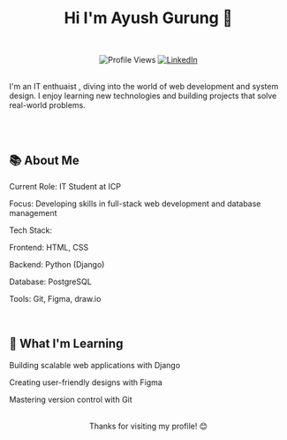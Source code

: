 <div align = "center"> <h1> Hi I'm Ayush Gurung 👋 </h1></div>
<br> 

<div align = "center">

![Profile Views](https://komarev.com/ghpvc/?username=gingrg&color=blue) [![LinkedIn](https://img.shields.io/badge/LinkedIn-Profile-brightgreen)](https://www.linkedin.com/in/ayush-gurung-64ab56375)


</div>

<br>I'm an IT enthuaist , diving into the world of web development and system design. I enjoy learning new technologies and building projects that solve real-world problems.

<br>
<div>
<br>
 
## 📚 About Me




Current Role: IT Student at ICP



Focus: Developing skills in full-stack web development and database management



Tech Stack:





Frontend: HTML, CSS



Backend: Python (Django)



Database: PostgreSQL



Tools: Git, Figma, draw.io


<br>

 ## 🌱 What I'm Learning







Building scalable web applications with Django



Creating user-friendly designs with Figma



Mastering version control with Git




<br>

<div align = "center">  Thanks for visiting my profile! 😊 </div>
